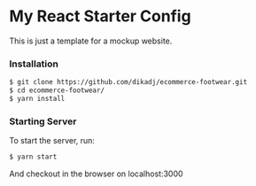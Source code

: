 # My React Starter Config

This is just a template for a mockup website.

### Installation

```sh
$ git clone https://github.com/dikadj/ecommerce-footwear.git
$ cd ecommerce-footwear/
$ yarn install
```

### Starting Server

To start the server, run:

```sh
$ yarn start
```

And checkout in the browser on localhost:3000
